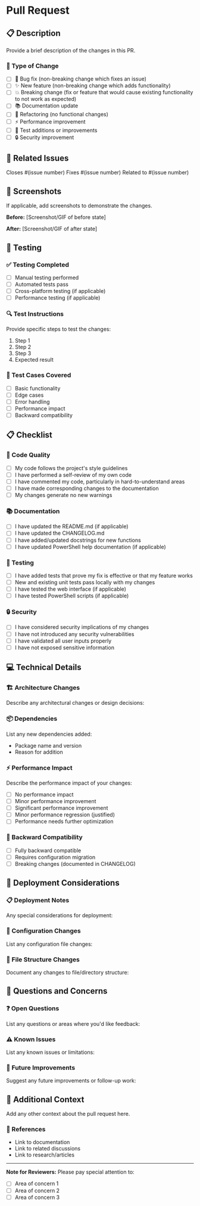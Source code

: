 # Pull Request

## 📋 Description

Provide a brief description of the changes in this PR.

### 🎯 Type of Change
- [ ] 🐛 Bug fix (non-breaking change which fixes an issue)
- [ ] ✨ New feature (non-breaking change which adds functionality)
- [ ] 💥 Breaking change (fix or feature that would cause existing functionality to not work as expected)
- [ ] 📚 Documentation update
- [ ] 🔧 Refactoring (no functional changes)
- [ ] ⚡ Performance improvement
- [ ] 🧪 Test additions or improvements
- [ ] 🔒 Security improvement

## 🔗 Related Issues

Closes #(issue number)
Fixes #(issue number)
Related to #(issue number)

## 📸 Screenshots

If applicable, add screenshots to demonstrate the changes.

**Before:**
[Screenshot/GIF of before state]

**After:**
[Screenshot/GIF of after state]

## 🧪 Testing

### ✅ Testing Completed
- [ ] Manual testing performed
- [ ] Automated tests pass
- [ ] Cross-platform testing (if applicable)
- [ ] Performance testing (if applicable)

### 🔍 Test Instructions
Provide specific steps to test the changes:

1. Step 1
2. Step 2
3. Step 3
4. Expected result

### 🎯 Test Cases Covered
- [ ] Basic functionality
- [ ] Edge cases
- [ ] Error handling
- [ ] Performance impact
- [ ] Backward compatibility

## 📋 Checklist

### 🔧 Code Quality
- [ ] My code follows the project's style guidelines
- [ ] I have performed a self-review of my own code
- [ ] I have commented my code, particularly in hard-to-understand areas
- [ ] I have made corresponding changes to the documentation
- [ ] My changes generate no new warnings

### 📚 Documentation
- [ ] I have updated the README.md (if applicable)
- [ ] I have updated the CHANGELOG.md
- [ ] I have added/updated docstrings for new functions
- [ ] I have updated PowerShell help documentation (if applicable)

### 🧪 Testing
- [ ] I have added tests that prove my fix is effective or that my feature works
- [ ] New and existing unit tests pass locally with my changes
- [ ] I have tested the web interface (if applicable)
- [ ] I have tested PowerShell scripts (if applicable)

### 🔒 Security
- [ ] I have considered security implications of my changes
- [ ] I have not introduced any security vulnerabilities
- [ ] I have validated all user inputs properly
- [ ] I have not exposed sensitive information

## 💻 Technical Details

### 🏗️ Architecture Changes
Describe any architectural changes or design decisions:

### 📦 Dependencies
List any new dependencies added:
- Package name and version
- Reason for addition

### ⚡ Performance Impact
Describe the performance impact of your changes:
- [ ] No performance impact
- [ ] Minor performance improvement
- [ ] Significant performance improvement
- [ ] Minor performance regression (justified)
- [ ] Performance needs further optimization

### 🔄 Backward Compatibility
- [ ] Fully backward compatible
- [ ] Requires configuration migration
- [ ] Breaking changes (documented in CHANGELOG)

## 🚀 Deployment Considerations

### 📋 Deployment Notes
Any special considerations for deployment:

### 🔧 Configuration Changes
List any configuration file changes:

### 📁 File Structure Changes
Document any changes to file/directory structure:

## 🤔 Questions and Concerns

### ❓ Open Questions
List any questions or areas where you'd like feedback:

### ⚠️ Known Issues
List any known issues or limitations:

### 🔮 Future Improvements
Suggest any future improvements or follow-up work:

## 📝 Additional Context

Add any other context about the pull request here.

### 🔗 References
- Link to documentation
- Link to related discussions
- Link to research/articles

---

**Note for Reviewers:**
Please pay special attention to:
- [ ] Area of concern 1
- [ ] Area of concern 2
- [ ] Area of concern 3

